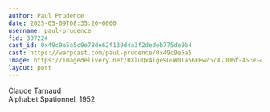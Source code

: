 ```yaml
---
author: Paul Prudence
date: 2025-05-09T08:35:26+0000
username: paul-prudence
fid: 307224
cast_id: 0x49c9e5a5c9e78de62f139d4a3f2dedeb775de9b4
cast: https://warpcast.com/paul-prudence/0x49c9e5a5
image: https://imagedelivery.net/BXluQx4ige9GuW0Ia56BHw/5c87106f-453e-48d0-503f-0b52de601e00/original
layout: post
---
```

Claude Tarnaud  
Alphabet Spationnel, 1952  

<img src='https://imagedelivery.net/BXluQx4ige9GuW0Ia56BHw/5c87106f-453e-48d0-503f-0b52de601e00/original' alt='' referrerpolicy='no-referrer'/>
<img src='https://imagedelivery.net/BXluQx4ige9GuW0Ia56BHw/97d804ce-3712-4f8d-cf98-0cc660caee00/original' alt='' referrerpolicy='no-referrer'/>